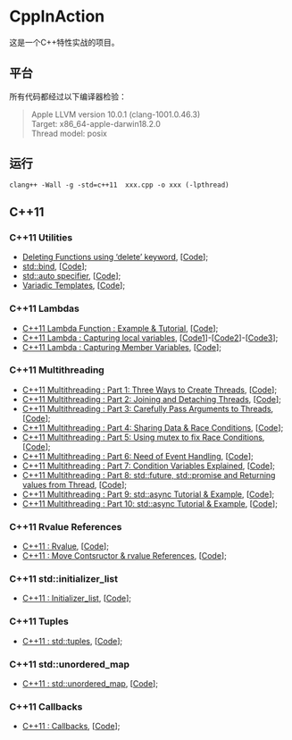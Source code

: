 # CppInAction

这是一个C++特性实战的项目。

## 平台

所有代码都经过以下编译器检验：

> Apple LLVM version 10.0.1 (clang-1001.0.46.3) <br>
> Target: x86_64-apple-darwin18.2.0 <br>
> Thread model: posix 

## 运行
```shell
clang++ -Wall -g -std=c++11  xxx.cpp -o xxx (-lpthread)
```

## C++11

### C++11 Utilities

* [Deleting Functions using ‘delete’ keyword](<http://www.lucienxian.top/2019/04/10/C-11-%E2%80%98delete%E2%80%99-keyword-and-deleted-functions/>), [[Code](<https://github.com/LucienXian/CppInAction/blob/master/cpp11/Utilities/delete.cpp>)];
* [std::bind](<http://www.lucienxian.top/2019/04/11/std-bind/>), [[Code](<https://github.com/LucienXian/CppInAction/blob/master/cpp11/Utilities/bind.cpp>)];
* [std::auto specifier](<http://www.lucienxian.top/2019/04/12/auto-specifier/>), [[Code](<https://github.com/LucienXian/CppInAction/blob/master/cpp11/Utilities/auto.cpp>)];
* [Variadic Templates](<http://www.lucienxian.top/2019/04/14/Variadic-Templates/>), [[Code](<https://github.com/LucienXian/CppInAction/blob/master/cpp11/Utilities/variadic_template.cpp>)];

### C++11 Lambdas

* [C++11 Lambda Function : Example & Tutorial](<http://www.lucienxian.top/2019/04/15/C-11-Lambda-Function/>), [[Code](<https://github.com/LucienXian/CppInAction/blob/master/cpp11/Lambdas/lambda1.cpp>)];
* [C++11 Lambda : Capturing local variables](<http://www.lucienxian.top/2019/04/16/C-11-Lambda-Capturing-local-variables/>), [[Code1](<https://github.com/LucienXian/CppInAction/blob/master/cpp11/Lambdas/lambda2_1.cpp>)]-[[Code2](<https://github.com/LucienXian/CppInAction/blob/master/cpp11/Lambdas/lambda2_2.cpp>)]-[[Code3](<https://github.com/LucienXian/CppInAction/blob/master/cpp11/Lambdas/lambda2_3.cpp>)];
* [C++11 Lambda : Capturing Member Variables](<http://www.lucienxian.top/2019/04/17/C-11-Lambda-Capturing-Member-Variables//>), [[Code](<https://github.com/LucienXian/CppInAction/blob/master/cpp11/Lambdas/lambda3.cpp>)];

### C++11 Multithreading

* [C++11 Multithreading : Part 1: Three Ways to Create Threads](<http://www.lucienxian.top/2019/04/18/Multithreading-Three-Ways-to-Create-Threads/>), [[Code](<https://github.com/LucienXian/CppInAction/blob/master/cpp11/MultiThreading/part1.cpp>)];
* [C++11 Multithreading : Part 2: Joining and Detaching Threads](<http://www.lucienxian.top/2019/04/19/Joining-and-Detaching-Threads/>), [[Code](<https://github.com/LucienXian/CppInAction/blob/master/cpp11/MultiThreading/part2.cpp>)];
* [C++11 Multithreading : Part 3: Carefully Pass Arguments to Threads](<http://www.lucienxian.top/2019/04/20/Passing-Arguments-to-Threads/>), [[Code](<https://github.com/LucienXian/CppInAction/blob/master/cpp11/MultiThreading/part3.cpp>)];
* [C++11 Multithreading : Part 4: Sharing Data & Race Conditions](<http://www.lucienxian.top/2019/04/21/Sharing-Data-Race-Conditions/>), [[Code](<https://github.com/LucienXian/CppInAction/blob/master/cpp11/MultiThreading/part4.cpp>)];
* [C++11 Multithreading : Part 5: Using mutex to fix Race Conditions](<http://www.lucienxian.top/2019/04/22/Using-mutex-to-fix-Race-Conditions/>), [[Code](<https://github.com/LucienXian/CppInAction/blob/master/cpp11/MultiThreading/part5.cpp>)];
* [C++11 Multithreading : Part 6: Need of Event Handling](<http://www.lucienxian.top/2019/04/23/Need-of-Event-Handling/>), [[Code](<https://github.com/LucienXian/CppInAction/blob/master/cpp11/MultiThreading/part6.cpp>)];
* [C++11 Multithreading : Part 7: Condition Variables Explained](<http://www.lucienxian.top/2019/04/29/Condition-Variables-Explained/>), [[Code](<https://github.com/LucienXian/CppInAction/blob/master/cpp11/MultiThreading/part7.cpp>)];
* [C++11 Multithreading : Part 8: std::future, std::promise and Returning values from Thread](<http://www.lucienxian.top/2019/04/30/std-future-std-promise-and-Returning-values-from-Thread/>), [[Code](<https://github.com/LucienXian/CppInAction/blob/master/cpp11/MultiThreading/part8.cpp>)];
* [C++11 Multithreading : Part 9: std::async Tutorial & Example](<http://www.lucienxian.top/2019/05/01/std-async-Tutorial-Example/>), [[Code](<https://github.com/LucienXian/CppInAction/blob/master/cpp11/MultiThreading/part9.cpp>)];
* [C++11 Multithreading : Part 10: std::async Tutorial & Example](<http://www.lucienxian.top/2019/05/02/packaged-task-Example-and-Tutorial/>), [[Code](<https://github.com/LucienXian/CppInAction/blob/master/cpp11/MultiThreading/part10.cpp>)];

### C++11 Rvalue References

* [C++11 : Rvalue](<http://www.lucienxian.top/2019/05/03/Rvalue-in-C/>), [[Code](<https://github.com/LucienXian/CppInAction/blob/master/cpp11/RvalueReferences/rvalue.cpp>)];
* [C++11 : Move Contsructor & rvalue References](<http://www.lucienxian.top/2019/05/04/Move-Contsructor-rvalue-References/>), [[Code](<https://github.com/LucienXian/CppInAction/blob/master/cpp11/RvalueReferences/move_con.cpp>)];

### C++11 std::initializer_list

* [C++11 : Initializer_list](<http://www.lucienxian.top/2019/05/05/std-initializer-list/>), [[Code](<https://github.com/LucienXian/CppInAction/blob/master/cpp11/Initialzer_list/initialzer_list.cpp>)];

### C++11 Tuples

* [C++11 : std::tuples](<http://www.lucienxian.top/2019/05/08/C-11-std-tuples/>), [[Code](<https://github.com/LucienXian/CppInAction/blob/master/cpp11/Tuples/tuples.cpp>)];

### C++11 std::unordered_map

* [C++11 : std::unordered_map](<http://www.lucienxian.top/2019/05/19/C-11-unordered-map/>), [[Code](<https://github.com/LucienXian/CppInAction/blob/master/cpp11/Unordered_map/unordered_map.cpp>)];

### C++11 Callbacks

* [C++11 : Callbacks](<http://www.lucienxian.top/2019/05/21/Designing-Callbacks-in-C/>), [[Code](<https://github.com/LucienXian/CppInAction/blob/master/cpp11/Callbacks/callbacks.cpp>)];